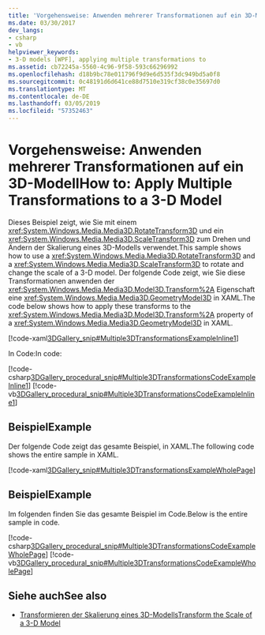 ```yaml
---
title: 'Vorgehensweise: Anwenden mehrerer Transformationen auf ein 3D-Modell'
ms.date: 03/30/2017
dev_langs:
- csharp
- vb
helpviewer_keywords:
- 3-D models [WPF], applying multiple transformations to
ms.assetid: cb72245a-5560-4c96-9f58-593c66296992
ms.openlocfilehash: d18b9bc78e011796f9d9e6d535f3dc949bd5a0f8
ms.sourcegitcommit: 0c48191d6d641ce88d7510e319cf38c0e35697d0
ms.translationtype: MT
ms.contentlocale: de-DE
ms.lasthandoff: 03/05/2019
ms.locfileid: "57352463"
---
```

# <a name="how-to-apply-multiple-transformations-to-a-3-d-model"></a><span data-ttu-id="7216b-102">Vorgehensweise: Anwenden mehrerer Transformationen auf ein 3D-Modell</span><span class="sxs-lookup"><span data-stu-id="7216b-102">How to: Apply Multiple Transformations to a 3-D Model</span></span>
<span data-ttu-id="7216b-103">Dieses Beispiel zeigt, wie Sie mit einem <xref:System.Windows.Media.Media3D.RotateTransform3D> und ein <xref:System.Windows.Media.Media3D.ScaleTransform3D> zum Drehen und Ändern der Skalierung eines 3D-Modells verwendet.</span><span class="sxs-lookup"><span data-stu-id="7216b-103">This sample shows how to use a <xref:System.Windows.Media.Media3D.RotateTransform3D> and a <xref:System.Windows.Media.Media3D.ScaleTransform3D> to rotate and change the scale of a 3-D model.</span></span> <span data-ttu-id="7216b-104">Der folgende Code zeigt, wie Sie diese Transformationen anwenden der <xref:System.Windows.Media.Media3D.Model3D.Transform%2A> Eigenschaft eine <xref:System.Windows.Media.Media3D.GeometryModel3D> in XAML.</span><span class="sxs-lookup"><span data-stu-id="7216b-104">The code below shows how to apply these transforms to the <xref:System.Windows.Media.Media3D.Model3D.Transform%2A> property of a <xref:System.Windows.Media.Media3D.GeometryModel3D> in XAML.</span></span>  
  
 [!code-xaml[3DGallery_snip#Multiple3DTransformationsExampleInline1](~/samples/snippets/csharp/VS_Snippets_Wpf/3DGallery_snip/CS/MultipleTransformationsExample.xaml#multiple3dtransformationsexampleinline1)]  
  
 <span data-ttu-id="7216b-105">In Code:</span><span class="sxs-lookup"><span data-stu-id="7216b-105">In code:</span></span>  
  
 [!code-csharp[3DGallery_procedural_snip#Multiple3DTransformationsCodeExampleInline1](~/samples/snippets/csharp/VS_Snippets_Wpf/3DGallery_procedural_snip/CSharp/MultipleTransformationsExample.cs#multiple3dtransformationscodeexampleinline1)]
 [!code-vb[3DGallery_procedural_snip#Multiple3DTransformationsCodeExampleInline1](~/samples/snippets/visualbasic/VS_Snippets_Wpf/3DGallery_procedural_snip/visualbasic/multipletransformationsexample.vb#multiple3dtransformationscodeexampleinline1)]  
  
## <a name="example"></a><span data-ttu-id="7216b-106">Beispiel</span><span class="sxs-lookup"><span data-stu-id="7216b-106">Example</span></span>  
 <span data-ttu-id="7216b-107">Der folgende Code zeigt das gesamte Beispiel, in XAML.</span><span class="sxs-lookup"><span data-stu-id="7216b-107">The following code shows the entire sample in XAML.</span></span>  
  
 [!code-xaml[3DGallery_snip#Multiple3DTransformationsExampleWholePage](~/samples/snippets/csharp/VS_Snippets_Wpf/3DGallery_snip/CS/MultipleTransformationsExample.xaml#multiple3dtransformationsexamplewholepage)]  
  
## <a name="example"></a><span data-ttu-id="7216b-108">Beispiel</span><span class="sxs-lookup"><span data-stu-id="7216b-108">Example</span></span>  
 <span data-ttu-id="7216b-109">Im folgenden finden Sie das gesamte Beispiel im Code.</span><span class="sxs-lookup"><span data-stu-id="7216b-109">Below is the entire sample in code.</span></span>  
  
 [!code-csharp[3DGallery_procedural_snip#Multiple3DTransformationsCodeExampleWholePage](~/samples/snippets/csharp/VS_Snippets_Wpf/3DGallery_procedural_snip/CSharp/MultipleTransformationsExample.cs#multiple3dtransformationscodeexamplewholepage)]
 [!code-vb[3DGallery_procedural_snip#Multiple3DTransformationsCodeExampleWholePage](~/samples/snippets/visualbasic/VS_Snippets_Wpf/3DGallery_procedural_snip/visualbasic/multipletransformationsexample.vb#multiple3dtransformationscodeexamplewholepage)]  
  
## <a name="see-also"></a><span data-ttu-id="7216b-110">Siehe auch</span><span class="sxs-lookup"><span data-stu-id="7216b-110">See also</span></span>
- [<span data-ttu-id="7216b-111">Transformieren der Skalierung eines 3D-Modells</span><span class="sxs-lookup"><span data-stu-id="7216b-111">Transform the Scale of a 3-D Model</span></span>](how-to-transform-the-scale-of-a-3-d-model.md)
